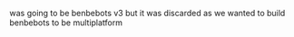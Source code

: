 was going to be benbebots v3 but it was discarded as we wanted to build benbebots to be multiplatform
